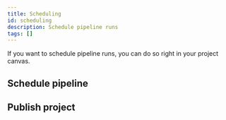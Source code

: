 ```yaml
---
title: Scheduling
id: scheduling
description: Schedule pipeline runs
tags: []
---
```


If you want to schedule pipeline runs, you can do so right in your project canvas.

## Schedule pipeline

## Publish project
